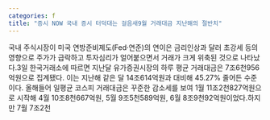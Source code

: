 ```yaml
---
categories: f
title: "증시 NOW 국내 증시 터덕대는 걸음새9월 거래대금 지난해의 절반치"
---
```

국내 주식시장이 미국 연방준비제도(Fed·연준)의 연이은 금리인상과 달러 초강세 등의 영향으로 주가가 급락하고 투자심리가 얼어붙으면서 거래가 크게 위축된 것으로 나타났다.3일 한국거래소에 따르면 지난달 유가증권시장의 하루 평균 거래대금은 7조6천956억원으로 집계됐다. 이는 지난해 같은 달 14조614억원과 대비해 45.27% 줄어든 수준이다. 올해들어 일평균 코스피 거래대금은 꾸준한 감소세를 보여 1월 11조2천827억원으로 시작해 4월 10조8천667억원, 5월 9조5천589억원, 6월 8조9천92억원이었다.하지만 7월 7조2천